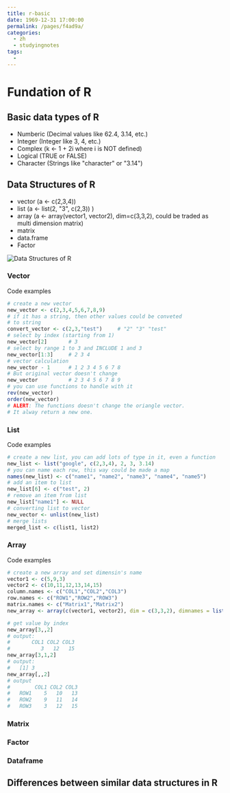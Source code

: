 ```yaml
---
title: r-basic
date: 1969-12-31 17:00:00
permalink: /pages/f4ad9a/
categories:
  - zh
  - studyingnotes
tags:
  - 
---
```

# Fundation of R

## Basic data types of R

- Numberic (Decimal values like 62.4, 3.14, etc.)
- Integer (Integer like 3, 4, etc.)
- Complex (k <- 1 + 2i where i is NOT defined)
- Logical (TRUE or FALSE)
- Character (Strings like "character" or "3.14")

## Data Structures of R

- vector (a <- c(2,3,4))
- list (a <- list(2, "3", c(2,3)) )
- array (a <- array(vector1, vector2), dim=c(3,3,2), could be traded as multi dimension matrix)
- matrix
- data.frame
- Factor

![Data Structures of R]()

### Vector

Code examples

```r
# create a new vector
new_vector <- c(2,3,4,5,6,7,8,9)
# if it has a string, then other values could be conveted 
# to string
convert_vector <- c(2,3,"test")     # "2" "3" "test"
# select by index (starting from 1)
new_vector[2]       # 3
# select by range 1 to 3 and INCLUDE 1 and 3
new_vector[1:3]     # 2 3 4
# vector calculation
new_vector - 1      # 1 2 3 4 5 6 7 8
# But original vector doesn't change
new_vector          # 2 3 4 5 6 7 8 9
# you can use functions to handle with it
rev(new_vector)
order(new_vector)
# ALERT: The functions doesn't change the oriangle vector. 
# It alway return a new one.
```

### List

Code examples

``` r
# create a new list, you can add lots of type in it, even a function
new_list <- list("google", c(2,3,4), 2, 3, 3.14)
# you can name each row, this way could be made a map
names(new_list) <- c("name1", "name2", "name3", "name4", "name5")
# add an item to list
new_list[6] <- c("test", 2)
# remove an item from list
new_list["name1"] <- NULL
# converting list to vector
new_vector <- unlist(new_list)
# merge lists
merged_list <- c(list1, list2)
```

### Array

Code examples

``` r
# create a new array and set dimensin's name
vector1 <- c(5,9,3)
vector2 <- c(10,11,12,13,14,15)
column.names <- c("COL1","COL2","COL3")
row.names <- c("ROW1","ROW2","ROW3")
matrix.names <- c("Matrix1","Matrix2")
new_array <- array(c(vector1, vector2), dim = c(3,3,2), dimnames = list(row.names, column.names, matrix.names))

# get value by index
new_array[3,,2]
# output:
#       COL1 COL2 COL3
#          3   12   15
new_array[3,1,2]
# output:
#   [1] 3
new_array[,,2]
# output
#        COL1 COL2 COL3
#   ROW1    5   10   13
#   ROW2    9   11   14
#   ROW3    3   12   15
```

### Matrix

### Factor

### Dataframe

## Differences between similar data structures in R

